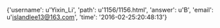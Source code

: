 {'username': u'Yixin_Li', 'path': u'1156/1156.html', 'answer': u'B', 'email': u'islandlee13@163.com', 'time': '2016-02-25:20:48:13'}